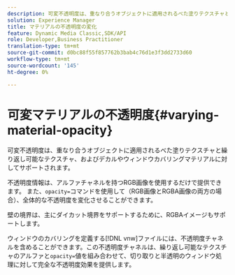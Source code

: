 ```yaml
---
description: 可変不透明度は、重なり合うオブジェクトに適用されるべた塗りテクスチャと繰り返し可能なテクスチャ、およびデカルやウィンドウカバリングマテリアルに対してサポートされます。
solution: Experience Manager
title: マテリアルの不透明度の変化
feature: Dynamic Media Classic,SDK/API
role: Developer,Business Practitioner
translation-type: tm+mt
source-git-commit: d0bc88f55f857762b3bab4c76d1e3f3dd2733d60
workflow-type: tm+mt
source-wordcount: '145'
ht-degree: 0%

---
```



# 可変マテリアルの不透明度{#varying-material-opacity}

可変不透明度は、重なり合うオブジェクトに適用されるべた塗りテクスチャと繰り返し可能なテクスチャ、およびデカルやウィンドウカバリングマテリアルに対してサポートされます。

不透明度情報は、アルファチャネルを持つRGB画像を使用するだけで提供できます。 また、`opacity=`コマンドを使用して（RGB画像とRGBA画像の両方の場合）、全体的な不透明度を変化させることができます。

壁の境界は、主にダイカット境界をサポートするために、RGBAイメージもサポートします。

ウィンドウのカバリングを定義する[!DNL vnw]ファイルには、不透明度チャネルを含めることができます。この不透明度チャネルは、繰り返し可能なテクスチャのアルファと`opacity=`値を組み合わせて、切り取りと半透明のウィンドウ処理に対して完全な不透明度効果を提供します。

